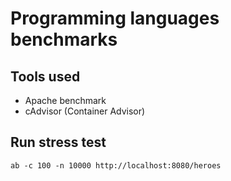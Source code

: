 # Programming languages benchmarks

## Tools used

- Apache benchmark
- cAdvisor (Container Advisor) 

## Run stress test

`ab -c 100 -n 10000 http://localhost:8080/heroes`